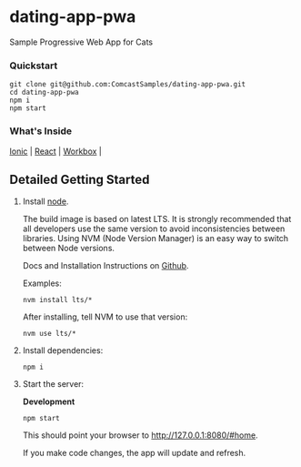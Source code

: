 # dating-app-pwa

Sample Progressive Web App for Cats

### Quickstart

```
git clone git@github.com:ComcastSamples/dating-app-pwa.git
cd dating-app-pwa
npm i
npm start
```

### What's Inside
[Ionic](https://github.com/rdkcentral/Lightning) |
[React](https://github.com/rdkcentral/Lightning-SDK) |
[Workbox](https://github.com/rdkcentral/Lightning-CLI) |

## Detailed Getting Started

1. Install [node](https://nodejs.org/en/download/).

    The build image is based on latest LTS. It is strongly recommended that all developers use the same version to avoid inconsistencies between libraries.  Using NVM (Node Version Manager) is an easy way to switch between Node versions.

    Docs and Installation Instructions on [Github](https://github.com/nvm-sh/nvm).

    Examples:

    ```
    nvm install lts/*
    ```

    After installing, tell NVM to use that version:

    ```
    nvm use lts/*
    ```

2. Install dependencies:

    ```
    npm i
    ```

3. Start the server:

    **Development**

    ```
    npm start
    ```

    This should point your browser to http://127.0.0.1:8080/#home.

    If you make code changes, the app will update and refresh.
